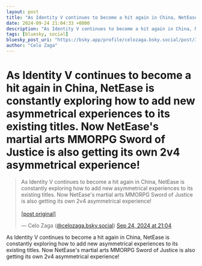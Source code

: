```yaml
---
layout: post
title: "As Identity V continues to become a hit again in China, NetEase is constantly exploring how to add new asymmetrical experiences to its existing titles. Now NetEase's martial arts MMORPG Sword of Justice is also getting its own 2v4 asymmetrical experience!"
date: 2024-09-24 21:04:33 +0000
description: "As Identity V continues to become a hit again in China, NetEase is constantly exploring how to add new asymmetrical experiences to its existing titles. ..."
tags: [bluesky, social]
bluesky_post_uri: "https://bsky.app/profile/celozaga.bsky.social/post/3l4wjh6agb62t"
author: "Celo Zaga"
---
```


<h1 class="bluesky-post-title">As Identity V continues to become a hit again in China, NetEase is constantly exploring how to add new asymmetrical experiences to its existing titles. Now NetEase's martial arts MMORPG Sword of Justice is also getting its own 2v4 asymmetrical experience!</h1>


<blockquote class="bluesky-embed" data-bluesky-uri="at://did:plc:lmh6rennptq77inaztnovw4b/app.bsky.feed.post/3l4wjh6agb62t" data-bluesky-embed-color-mode="system">
<p lang="">As Identity V continues to become a hit again in China, NetEase is constantly exploring how to add new asymmetrical experiences to its existing titles. Now NetEase's martial arts MMORPG Sword of Justice is also getting its own 2v4 asymmetrical experience!<br><br><a href="https://bsky.app/profile/celozaga.bsky.social/post/3l4wjh6agb62t">[post original]</a></p>
&mdash; Celo Zaga (<a href="https://bsky.app/profile/did:plc:lmh6rennptq77inaztnovw4b">@celozaga.bsky.social</a>) <a href="https://bsky.app/profile/celozaga.bsky.social/post/3l4wjh6agb62t">Sep 24, 2024 at 21:04</a>
</blockquote>
<script async src="https://embed.bsky.app/static/embed.js" charset="utf-8"></script>


<p class="bluesky-post-description">As Identity V continues to become a hit again in China, NetEase is constantly exploring how to add new asymmetrical experiences to its existing titles. Now NetEase's martial arts MMORPG Sword of Justice is also getting its own 2v4 asymmetrical experience!</p>
